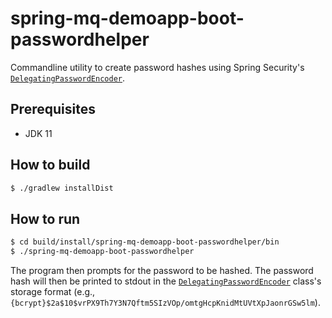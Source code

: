 # spring-mq-demoapp-boot-passwordhelper

Commandline utility to create password hashes using Spring Security's
[`DelegatingPasswordEncoder`](https://docs.spring.io/spring-security/site/docs/current/api/org/springframework/security/crypto/password/DelegatingPasswordEncoder.html).

## Prerequisites

- JDK 11

## How to build

``` bash
$ ./gradlew installDist
```

## How to run

``` bash
$ cd build/install/spring-mq-demoapp-boot-passwordhelper/bin
$ ./spring-mq-demoapp-boot-passwordhelper
```
The program then prompts for the password to be hashed.
The password hash will then be printed to stdout in the
[`DelegatingPasswordEncoder`](https://docs.spring.io/spring-security/site/docs/current/api/org/springframework/security/crypto/password/DelegatingPasswordEncoder.html)
class's storage format (e.g., `{bcrypt}$2a$10$vrPX9Th7Y3N7Qftm5SIzVOp/omtgHcpKnidMtUVtXpJaonrGSw5lm`).
